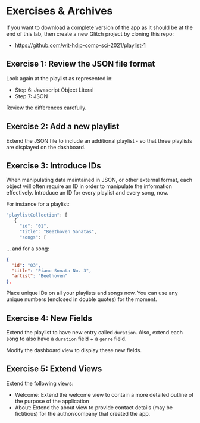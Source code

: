 # Exercises & Archives

If you want to download a complete version of the app as it should be at the end of this lab, then create a new Glitch project by cloning this repo:

- <https://github.com/wit-hdip-comp-sci-2021/playlist-1>

## Exercise 1: Review the JSON file format

Look again at the playlist as represented in:

- Step 6: Javascript Object Literal
- Step 7: JSON

Review the differences carefully.

## Exercise 2: Add a new playlist

Extend the JSON file to include an additional playlist - so that three playlists are displayed on the dashboard.

## Exercise 3: Introduce IDs

When manipulating data maintained in JSON, or other external format, each object will often require an ID in order to manipulate the information effectively. Introduce an ID for every playlist and every song, now.

For instance for a playlist:

~~~js
"playlistCollection": [
   {
     "id": "01",
     "title": "Beethoven Sonatas",
     "songs": [
~~~

... and for a song:

~~~json
{
  "id": "03",
  "title": "Piano Sonata No. 3",
  "artist": "Beethoven"
},
~~~

Place unique IDs on all your playlists and songs now. You can use any unique numbers (enclosed in double quotes) for the moment.

## Exercise 4: New Fields

Extend the playlist to have new entry called `duration`. Also, extend each song to also have a `duration` field + a `genre` field.

Modify the dashboard view to display these new fields.

## Exercise 5:  Extend Views

Extend the following views:

- Welcome: Extend the welcome view to contain a more detailed outline of the purpose of the application
- About: Extend the about view to provide contact details (may be fictitious) for the author/company that created the app.

